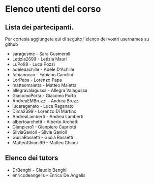# Elenco utenti del corso

## Lista dei partecipanti.

Per cortesia aggiungete qui di seguito l'elenco dei vostri usernames su github

- saragusme - Sara Gusmeroli
- Letizia2699 - Letizia Mauri
- LuPo98 - Luca Pozzi
- adeledachille - Adele D'Achille
- fabianocan - Fabiano Canclini
- LorPapa - Lorenzo Papa
- matteomaietta - Matteo Maietta
- allegravalagussa - Allegra Valagussa
- GiacomoPorta - Giacomo Porta
- AndreaEMBruzzi - Andrea Bruzzi
- lucaraganato - Luca Raganato
- Dima2399 - Lorenzo Di Martino
- AndreaLamberti - Andrea Lamberti
- albertoarchetti - Alberto Archetti
- Gianpiero1 - Gianpiero Capriotti
- SilviaGavioli - Silvia Gavioli
- GiuliaRossetti - Giulia Rossetti
- MatteoGhioni99 - Matteo Ghioni

## Elenco dei tutors

- DrBenghi - Claudio Benghi
- enricodeangelis - Enrico De Angelis